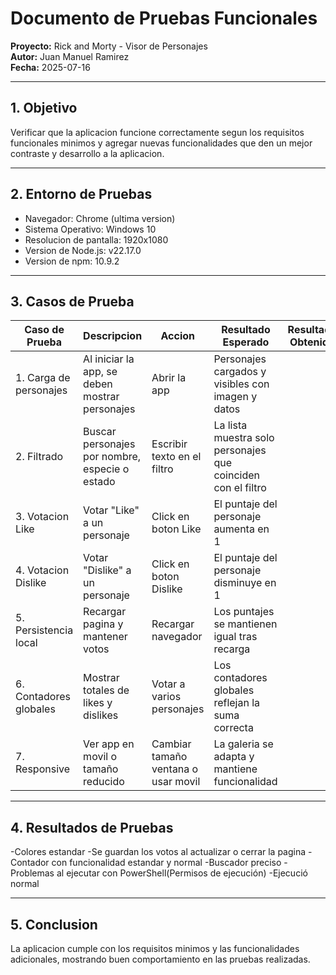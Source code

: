 # Documento de Pruebas Funcionales  
**Proyecto:** Rick and Morty - Visor de Personajes  
**Autor:** Juan Manuel Ramirez  
**Fecha:** 2025-07-16

---

## 1. Objetivo  
Verificar que la aplicacion funcione correctamente segun los requisitos funcionales minimos y agregar nuevas funcionalidades 
que den un mejor contraste y desarrollo a la aplicacion.

---

## 2. Entorno de Pruebas  
- Navegador: Chrome (ultima version)  
- Sistema Operativo: Windows 10  
- Resolucion de pantalla: 1920x1080  
- Version de Node.js: v22.17.0 
- Version de npm: 10.9.2

---

## 3. Casos de Prueba  

| Caso de Prueba      | Descripcion                         | Accion                     | Resultado Esperado                           | Resultado Obtenido | Estado (OK/Fail) |
|---------------------|-----------------------------------|----------------------------|---------------------------------------------|--------------------|------------------|
| 1. Carga de personajes | Al iniciar la app, se deben mostrar personajes | Abrir la app               | Personajes cargados y visibles con imagen y datos |                    |                  |
| 2. Filtrado          | Buscar personajes por nombre, especie o estado | Escribir texto en el filtro | La lista muestra solo personajes que coinciden con el filtro |                    |                  |
| 3. Votacion Like     | Votar "Like" a un personaje        | Click en boton Like         | El puntaje del personaje aumenta en 1       |                    |                  |
| 4. Votacion Dislike  | Votar "Dislike" a un personaje     | Click en boton Dislike      | El puntaje del personaje disminuye en 1     |                    |                  |
| 5. Persistencia local| Recargar pagina y mantener votos   | Recargar navegador          | Los puntajes se mantienen igual tras recarga |                    |                  |
| 6. Contadores globales| Mostrar totales de likes y dislikes | Votar a varios personajes   | Los contadores globales reflejan la suma correcta |                    |                  |
| 7. Responsive        | Ver app en movil o tamaño reducido | Cambiar tamaño ventana o usar movil | La galeria se adapta y mantiene funcionalidad |                    |                  |

---

## 4. Resultados de Pruebas  
-Colores estandar
-Se guardan los votos al actualizar o cerrar la pagina
-Contador con funcionalidad estandar y normal
-Buscador preciso
-Problemas al ejecutar con PowerShell(Permisos de ejecución)
-Ejecució normal

---

## 5. Conclusion  
La aplicacion cumple con los requisitos minimos y las funcionalidades adicionales, mostrando buen comportamiento en las pruebas realizadas.
